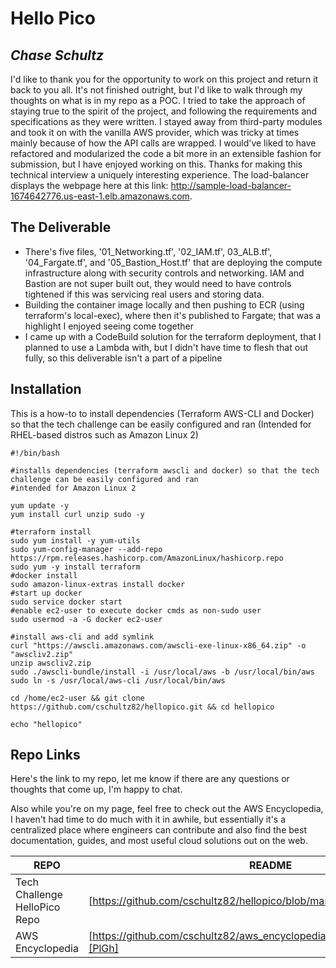 # Hello Pico
## _Chase Schultz_

I'd like to thank you for the opportunity to work on this project and return it back to you all. It's not finished outright, but I'd like to walk through my thoughts on what is in my repo as a POC. I tried to take the approach of staying true to the spirit of the project, and following the requirements and specifications as they were written. I stayed away from third-party modules and took it on with the vanilla AWS provider, which was tricky at times mainly because of how the API calls are wrapped. I would've liked to have refactored and modularized the code a bit more in an extensible fashion for submission, but I have enjoyed working on this. Thanks for making this technical interview a uniquely interesting experience. The load-balancer displays the webpage here at this link: http://sample-load-balancer-1674642776.us-east-1.elb.amazonaws.com. 


## The Deliverable

- There's five files, '01_Networking.tf', '02_IAM.tf', 03_ALB.tf', '04_Fargate.tf', and '05_Bastion_Host.tf' that are deploying the compute infrastructure along with security controls and networking. IAM and Bastion are not super built out, they would need to have controls tightened if this was servicing real users and storing data. 
- Building the container image locally and then pushing to ECR (using terraform's local-exec), where then it's published to Fargate; that was a highlight I enjoyed seeing come together
- I came up with a CodeBuild solution for the terraform deployment, that I planned to use a Lambda with, but I didn't have time to flesh that out fully, so this deliverable isn't a part of a pipeline

## Installation

This is a how-to to install dependencies (Terraform AWS-CLI and Docker) so that the tech challenge can be easily configured and ran
(Intended for RHEL-based distros such as Amazon Linux 2)

```
#!/bin/bash

#installs dependencies (terraform awscli and docker) so that the tech challenge can be easily configured and ran
#intended for Amazon Linux 2

yum update -y
yum install curl unzip sudo -y

#terraform install
sudo yum install -y yum-utils
sudo yum-config-manager --add-repo https://rpm.releases.hashicorp.com/AmazonLinux/hashicorp.repo
sudo yum -y install terraform
#docker install
sudo amazon-linux-extras install docker
#start up docker
sudo service docker start
#enable ec2-user to execute docker cmds as non-sudo user
sudo usermod -a -G docker ec2-user

#install aws-cli and add symlink
curl "https://awscli.amazonaws.com/awscli-exe-linux-x86_64.zip" -o "awscliv2.zip"
unzip awscliv2.zip
sudo ./awscli-bundle/install -i /usr/local/aws -b /usr/local/bin/aws
sudo ln -s /usr/local/aws-cli /usr/local/bin/aws

cd /home/ec2-user && git clone https://github.com/cschultz82/hellopico.git && cd hellopico

echo "hellopico"

```

## Repo Links

Here's the link to my repo, let me know if there are any questions or thoughts that come up, I'm happy to chat.

Also while you're on my page, feel free to check out the AWS Encyclopedia, I haven't had time to do much with it in awhile, but essentially it's a centralized place where engineers can contribute and also find the best documentation, guides, and most useful cloud solutions out on the web. 

| REPO | README |
| ------ | ------ |
| Tech Challenge HelloPico Repo | [https://github.com/cschultz82/hellopico/blob/master/README.md][PlDb] |
| AWS Encyclopedia | [https://github.com/cschultz82/aws_encyclopedia/blob/master/README.md][PlGh] |




  
 
   [PlDb]: <https://github.com/cschultz82/hellopico/blob/README.md>
   [PlGh]: <https://github.com/cschultz82/aws_encyclopedia/blob/master/README.md>
